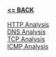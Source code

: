 [**<= BACK**](Networking.md)<br><br>
[HTTP Analysis](httpanalysis.md)\
[DNS Analysis](dnsanalysis.md)\
[TCP Analysis](tcpanalysis.md)\
[ICMP Analysis](icmpanalysis.md)

